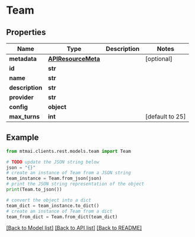 # Team


## Properties

Name | Type | Description | Notes
------------ | ------------- | ------------- | -------------
**metadata** | [**APIResourceMeta**](APIResourceMeta.md) |  | [optional] 
**id** | **str** |  | 
**name** | **str** |  | 
**description** | **str** |  | 
**provider** | **str** |  | 
**config** | **object** |  | 
**max_turns** | **int** |  | [default to 25]

## Example

```python
from mtmai.clients.rest.models.team import Team

# TODO update the JSON string below
json = "{}"
# create an instance of Team from a JSON string
team_instance = Team.from_json(json)
# print the JSON string representation of the object
print(Team.to_json())

# convert the object into a dict
team_dict = team_instance.to_dict()
# create an instance of Team from a dict
team_from_dict = Team.from_dict(team_dict)
```
[[Back to Model list]](../README.md#documentation-for-models) [[Back to API list]](../README.md#documentation-for-api-endpoints) [[Back to README]](../README.md)


